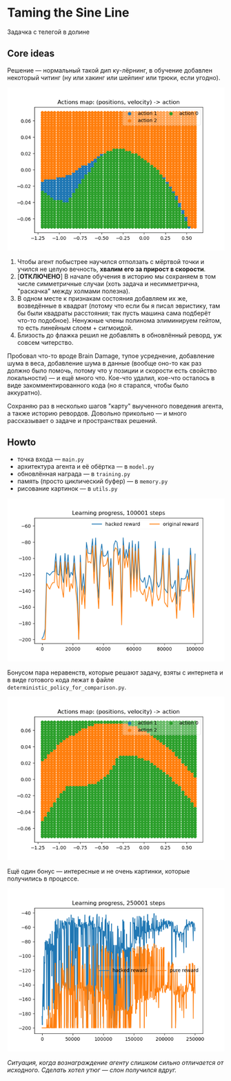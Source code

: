 # Taming the Sine Line
Задачка с телегой в долине

## Core ideas

Решение — нормальный такой дип ку-лёрнинг, в обучение добавлен некоторый читинг (ну или хакинг или шейпинг или трюки, если угодно).

![q-map](https://raw.githubusercontent.com/ivan-semyonich/tuda-syuda/master/pics/actions_space_1586042498.png?token=APBETR5YV66IYFYLIT4QQF26REPRE "q-map")

1. Чтобы агент побыстрее научился отползать с мёртвой точки и учился не целую вечность, 
**хвалим его за прирост в скорости**.
2. [**ОТКЛЮЧЕНО**] В начале обучения в историю мы сохраняем в том числе симметричные случаи 
(хоть задача и несимметрична, "раскачка" между холмами полезна).
3. В одном месте к признакам состояния добавляем их же, возведённые в квадрат (потому что если бы я писал эвристику, 
там бы были квадраты расстояния; так пусть машина сама подберёт что-то подобное). Ненужные члены полинома элиминируем 
гейтом, то есть линейным слоем + сигмоидой.
4. Близость до флажка решил не добавлять в обновлённый реворд, уж совсем читерство.

Пробовал что-то вроде Brain Damage, тупое усреднение, добавление шума в веса, добавление шума в данные (вообще оно-то 
как раз должно было помочь, потому что у позиции и скорости есть свойство локальности) — и ещё много что. Кое-что удалил, 
кое-что осталось в виде закомментированного кода (но я старался, чтобы было аккуратно).

Сохраняю раз в несколько шагов "карту" выученного поведения агента, а также историю ревордов. Довольно прикольно — 
и много рассказывает о задаче и пространствах решений.

## Howto

- точка входа — `main.py`
- архитектура агента и её обёртка — в `model.py`
- обновлённая награда — в `training.py`
- память (просто циклический буфер) — в  `memory.py`
- рисование картинок — в `utils.py`

![Ход обучения](https://raw.githubusercontent.com/ivan-semyonich/tuda-syuda/master/pics/results_training_1586042492.png?token=APBETRYNP3UCBFVVJJPAO226REPKK "Training process")

Бонусом пара неравенств, которые решают задачу, взяты с интернета 
и в виде готового кода  лежат в файле `deterministic_policy_for_comparison.py`.

![Решение на if-ах](https://raw.githubusercontent.com/ivan-semyonich/tuda-syuda/master/pics/actions_space_DETERMINISTIC_POLICY.png?token=APBETRYB32GILKTPAOPFCU26REOZS "Here you are")

Ещё один бонус — интересные и не очень картинки, которые получились в процессе.

![Что бывает, когда изменённое вознаграждение слишком далеко от исходного](https://raw.githubusercontent.com/ivan-semyonich/tuda-syuda/master/pics/elephants_start_mating-when_you_pull_reward_shaping_levers_too_hard.png?token=APBETR6WHXQBOI7UOHCRC2C6REO64 "Кое-кто перестарался с ревордом")

*Ситуация, когда вознаграждение агенту слишком сильно отличается от исходного. Сделать хотел утюг — слон получился вдруг.*